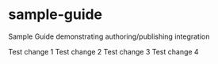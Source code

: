 # sample-guide
Sample Guide demonstrating authoring/publishing integration

Test change 1
Test change 2
Test change 3
Test change 4
